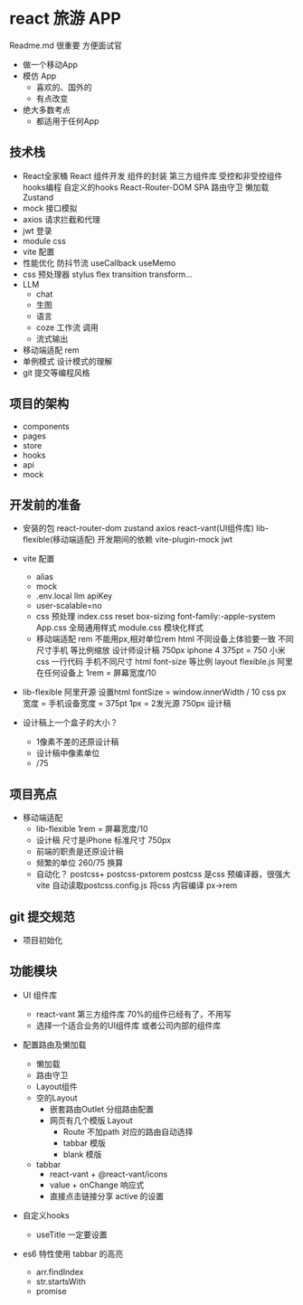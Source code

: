 # react 旅游 APP
Readme.md 很重要 方便面试官
- 做一个移动App 
- 模仿 App
    - 喜欢的、国外的
    - 有点改变
- 绝大多数考点
    - 都适用于任何App

## 技术栈
- React全家桶
    React 组件开发
    组件的封装
    第三方组件库
    受控和非受控组件
    hooks编程 自定义的hooks
    React-Router-DOM
        SPA
        路由守卫
        懒加载
    Zustand
- mock 接口模拟
- axios 请求拦截和代理
- jwt 登录
- module css
- vite 配置
- 性能优化
    防抖节流
    useCallback useMemo
- css 预处理器 stylus
    flex transition transform...
- LLM
    - chat
    - 生图
    - 语言
    - coze 工作流 调用
    - 流式输出
- 移动端适配
    rem
- 单例模式 设计模式的理解
- git 提交等编程风格
## 项目的架构
- components
- pages
- store
- hooks
- api
- mock

## 开发前的准备
- 安装的包
    react-router-dom zustand axios
    react-vant(UI组件库) lib-flexible(移动端适配)
    开发期间的依赖
    vite-plugin-mock jwt
- vite 配置
    - alias
    - mock
    - .env.local
    llm apiKey
    - user-scalable=no
    - css 预处理
        index.css reset
        box-sizing font-family:-apple-system
        App.css  全局通用样式
        module.css 模块化样式
    - 移动端适配 rem
        不能用px,相对单位rem html
        不同设备上体验要一致
        不同尺寸手机 等比例缩放 
        设计师设计稿 750px iphone 4  375pt = 750
        小米
        css 一行代码  手机不同尺寸 html font-size 等比例
        layout
        flexible.js 阿里 在任何设备上
        1rem = 屏幕宽度/10
- lib-flexible
    阿里开源
    设置html fontSize = window.innerWidth / 10
    css px 宽度 = 手机设备宽度 = 375pt
    1px = 2发光源
    750px 设计稿

- 设计稿上一个盒子的大小？
    - 1像素不差的还原设计稿
    - 设计稿中像素单位
    - /75

## 项目亮点
- 移动端适配
    - lib-flexible  1rem = 屏幕宽度/10
    - 设计稿 尺寸是iPhone 标准尺寸 750px
    - 前端的职责是还原设计稿
    - 频繁的单位 260/75 换算
    - 自动化？
        postcss+ postcss-pxtorem
        postcss 是css 预编译器，很强大
        vite 自动读取postcss.config.js 将css 内容编译 
        px->rem
## git 提交规范
- 项目初始化
## 功能模块
- UI 组件库
    - react-vant  第三方组件库 70%的组件已经有了，不用写
    - 选择一个适合业务的UI组件库 或者公司内部的组件库
- 配置路由及懒加载
    - 懒加载
    - 路由守卫
    - Layout组件
    - 空的Layout
        - 嵌套路由Outlet 分组路由配置
        - 网页有几个模版 Layout
            - Route 不加path 对应的路由自动选择
            - tabbar 模版
            - blank 模版
    - tabbar
        - react-vant + @react-vant/icons
        - value + onChange 响应式
        - 直接点击链接分享 active 的设置
- 自定义hooks
    - useTitle
    一定要设置

- es6 特性使用
    tabbar 的高亮
    - arr.findIndex
    - str.startsWith
    - promise
